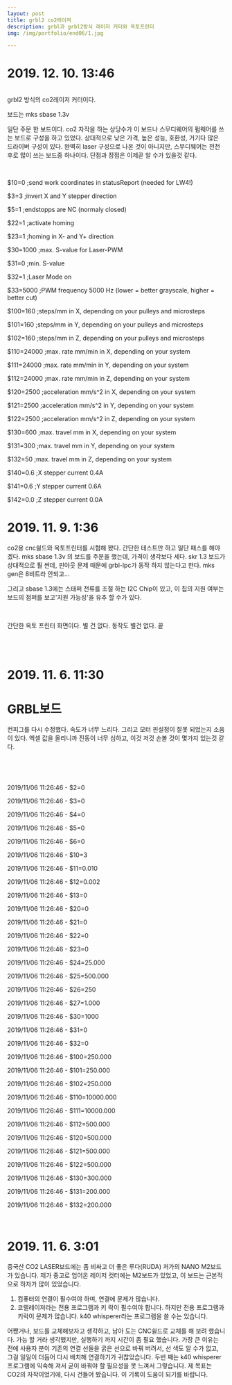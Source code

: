 ```yaml
---
layout: post
title: grbl2 co2레이져
description: grbl과 grbl2방식 레이저 커터와 옥토프린터 
img: /img/portfolio/end06/1.jpg

---
```



# 2019. 12. 10. 13:46




<div class="img_row">
<img class="col two" src="{{ site.baseurl }} /img/portfolio/end06/1.jpg" alt="" title="example image"/>


		
</div>

grbl2 방식의 co2레이저 커터이다. 

보드는 mks sbase 1.3v 

 일단 주문 한 보드이다. co2 자작을 하는 상당수가 이 보드나 스무디웨어의 펌웨어를 쓰는 보드로 구성을 하고 있었다. 상대적으로 낮은 가격, 높은 성능, 호환성, 거기다 많은 드라이버 구성이 있다. 완벽히 laser 구성으로 나온 것이 아니지만, 스무디웨어는 전천후로 많이 쓰는 보드중 하나이다. 단점과 장점은 이제곧 알 수가 있을것 같다. 

<div class="img_row">
<img class="col one" src="{{ site.baseurl }} /img/portfolio/end06/13.jpg" alt="" title="example image"/>
<img class="col one" src="{{ site.baseurl }} /img/portfolio/end06/14.jpg" alt="" title="example image"/>
<img class="col one" src="{{ site.baseurl }} /img/portfolio/end06/15.jpg" alt="" title="example image"/>
		
</div>

$10=0 ;send work coordinates in statusReport (needed for LW4!)

$3=3 ;invert X and Y stepper direction

$5=1 ;endstopps are NC (normaly closed)

$22=1 ;activate homing

$23=1 ;homing in X- and Y+ direction

$30=1000 ;max. S-value for Laser-PWM

$31=0 ;min. S-value

$32=1 ;Laser Mode on

$33=5000 ;PWM frequency 5000 Hz (lower = better grayscale, higher = better cut)

$100=160 ;steps/mm in X, depending on your pulleys and microsteps

$101=160 ;steps/mm in Y, depending on your pulleys and microsteps

$102=160 ;steps/mm in Z, depending on your pulleys and microsteps

$110=24000 ;max. rate mm/min in X, depending on your system

$111=24000 ;max. rate mm/min in Y, depending on your system

$112=24000 ;max. rate mm/min in Z, depending on your system

$120=2500 ;acceleration mm/s^2 in X, depending on your system

$121=2500 ;acceleration mm/s^2 in Y, depending on your system

$122=2500 ;acceleration mm/s^2 in Z, depending on your system

$130=600 ;max. travel mm in X, depending on your system

$131=300 ;max. travel mm in Y, depending on your system

$132=50 ;max. travel mm in Z, depending on your system

$140=0.6 ;X stepper current 0.4A

$141=0.6 ;Y stepper current 0.6A

$142=0.0 ;Z stepper current 0.0A



# 2019. 11. 9. 1:36



co2용 cnc쉴드와 옥토프린터를 시험해 봤다. 간단한 테스트만 하고 일단 패스를 해야 겠다. mks sbase 1.3v 의 보드를 주문을 했는데, 가격이 생각보다 세다. skr 1.3 보드가 상대적으로 훨 싼데, 핀아웃 문제 때문에 grbl-lpc가 동작 하지 않는다고 한다. mks gen은 8비트라 안되고...


그리고 sbase 1.3에는 스태퍼 전류를 조절 하는 I2C Chip이 있고, 이 칩의 지원 여부는 보드의 점퍼를 보고'지원 가능성'을 유추 할 수가 있다.

<div class="img_row">
<img class="col one" src="{{ site.baseurl }} /img/portfolio/end06/2.jpg" alt="" title="example image"/>
<img class="col one" src="{{ site.baseurl }} /img/portfolio/end06/3.jpg" alt="" title="example image"/>
<img class="col one" src="{{ site.baseurl }} /img/portfolio/end06/4.jpg" alt="" title="example image"/>
		
</div>

간단한 옥토 프린터 화면이다. 별 건 없다. 동작도 별건 없다. 끝

<div class="img_row">
<img class="col one" src="{{ site.baseurl }} /img/portfolio/end06/5.jpg" alt="" title="example image"/>
<img class="col one" src="{{ site.baseurl }} /img/portfolio/end06/6.jpg" alt="" title="example image"/>

		
</div>
<br/>

# 2019. 11. 6. 11:30


# GRBL보드


컨피그를 다시 수정했다. 속도가 너무 느리다. 그리고 모터 핀설정이 잘못 되었는지 소음이 있다. 엑셀 값을 올리니까 진동이 너무 심하고, 이것 저것 손볼 것이 몇가지 있는것 같다. 

​

<div class="img_row">
<img class="col one" src="{{ site.baseurl }} /img/portfolio/end06/7.jpg" alt="" title="example image"/>
<img class="col one" src="{{ site.baseurl }} /img/portfolio/end06/8.jpg" alt="" title="example image"/>
<img class="col one" src="{{ site.baseurl }} /img/portfolio/end06/9.jpg" alt="" title="example image"/>
</div>


2019/11/06 11:26:46 - $2=0

2019/11/06 11:26:46 - $3=0

2019/11/06 11:26:46 - $4=0

2019/11/06 11:26:46 - $5=0

2019/11/06 11:26:46 - $6=0

2019/11/06 11:26:46 - $10=3

2019/11/06 11:26:46 - $11=0.010

2019/11/06 11:26:46 - $12=0.002

2019/11/06 11:26:46 - $13=0

2019/11/06 11:26:46 - $20=0

2019/11/06 11:26:46 - $21=0

2019/11/06 11:26:46 - $22=0

2019/11/06 11:26:46 - $23=0

2019/11/06 11:26:46 - $24=25.000

2019/11/06 11:26:46 - $25=500.000

2019/11/06 11:26:46 - $26=250

2019/11/06 11:26:46 - $27=1.000

2019/11/06 11:26:46 - $30=1000

2019/11/06 11:26:46 - $31=0

2019/11/06 11:26:46 - $32=0

2019/11/06 11:26:46 - $100=250.000

2019/11/06 11:26:46 - $101=250.000

2019/11/06 11:26:46 - $102=250.000

2019/11/06 11:26:46 - $110=10000.000

2019/11/06 11:26:46 - $111=10000.000

2019/11/06 11:26:46 - $112=500.000

2019/11/06 11:26:46 - $120=500.000

2019/11/06 11:26:46 - $121=500.000

2019/11/06 11:26:46 - $122=500.000

2019/11/06 11:26:46 - $130=300.000

2019/11/06 11:26:46 - $131=200.000

2019/11/06 11:26:46 - $132=200.000


<br/>



# 2019. 11. 6. 3:01
   


 중국산 CO2 LASER보드에는 좀 비싸고 더 좋은 루다(RUDA) 저가의 NANO M2보드가 있습니다. 
제가 중고로 업어온 레이저 컷터에는 M2보드가 있었고, 이 보드는 근본적으로 하자가 많이 있었습니다.



 1. 컴퓨터의 연결이 필수여야 하며, 연결에 문제가 많습니다. 
 2. 코렐레이져라는 전용 프로그램과 키 락이 필수여야 합니다. 하지만 전용 프로그램과 키락이 문제가 많습니다.  k40 whisperer라는 프로그램을 쓸 수는 있습니다.



 어쨌거나, 보드를 교체해보자고 생각하고, 남아 도는 CNC쉴드로 교체를 해 보려 했습니다. 가능 할 거라 생각했지만, 실행하기 까지 시간이 좀 필요 했습니다. 가장 큰 이유는 전에 사용자 분이 기존의 연결 선들을 굵은 선으로 바꿔 버려서, 선 색도 알 수가 없고, 그걸 일일이 더듬어 다시 배치해 연결하기가 귀찮았습니다. 두번 째는 k40 whisperer 프로그램에 익숙해 져서 굳이 바꿔야 할 필요성을 못 느껴서 그렇습니다. 제 목표는 CO2의 자작이었기에, 다시 건들어 봤습니다. 이 기록이 도움이 되기를 바랍니다. 

